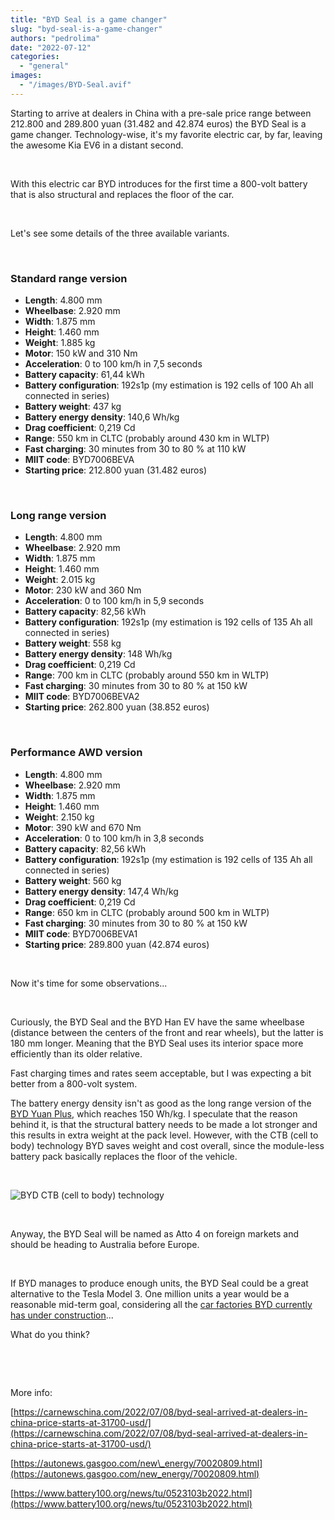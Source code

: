 ```yaml
---
title: "BYD Seal is a game changer"
slug: "byd-seal-is-a-game-changer"
authors: "pedrolima"
date: "2022-07-12"
categories: 
  - "general"
images: 
  - "/images/BYD-Seal.avif"
---
```


Starting to arrive at dealers in China with a pre-sale price range between 212.800 and 289.800 yuan (31.482 and 42.874 euros) the BYD Seal is a game changer. Technology-wise, it's my favorite electric car, by far, leaving the awesome Kia EV6 in a distant second.

 

With this electric car BYD introduces for the first time a 800-volt battery that is also structural and replaces the floor of the car.

 

Let's see some details of the three available variants.

 

### Standard range version

- **Length**: 4.800 mm
- **Wheelbase**: 2.920 mm
- **Width**: 1.875 mm
- **Height**: 1.460 mm
- **Weight**: 1.885 kg
- **Motor**: 150 kW and 310 Nm
- **Acceleration**: 0 to 100 km/h in 7,5 seconds
- **Battery capacity**: 61,44 kWh
- **Battery configuration**: 192s1p (my estimation is 192 cells of 100 Ah all connected in series)
- **Battery weight**: 437 kg
- **Battery energy density**: 140,6 Wh/kg
- **Drag coefficient**: 0,219 Cd
- **Range**: 550 km in CLTC (probably around 430 km in WLTP)
- **Fast charging**: 30 minutes from 30 to 80 % at 110 kW
- **MIIT code**: BYD7006BEVA
- **Starting price**: 212.800 yuan (31.482 euros)

 

### Long range version

- **Length**: 4.800 mm
- **Wheelbase**: 2.920 mm
- **Width**: 1.875 mm
- **Height**: 1.460 mm
- **Weight**: 2.015 kg
- **Motor**: 230 kW and 360 Nm
- **Acceleration**: 0 to 100 km/h in 5,9 seconds
- **Battery capacity**: 82,56 kWh
- **Battery configuration**: 192s1p (my estimation is 192 cells of 135 Ah all connected in series)
- **Battery weight**: 558 kg
- **Battery energy density**: 148 Wh/kg
- **Drag coefficient**: 0,219 Cd
- **Range**: 700 km in CLTC (probably around 550 km in WLTP)
- **Fast charging**: 30 minutes from 30 to 80 % at 150 kW
- **MIIT code**: BYD7006BEVA2
- **Starting price**: 262.800 yuan (38.852 euros)

 

### Performance AWD version

- **Length**: 4.800 mm
- **Wheelbase**: 2.920 mm
- **Width**: 1.875 mm
- **Height**: 1.460 mm
- **Weight**: 2.150 kg
- **Motor**: 390 kW and 670 Nm
- **Acceleration**: 0 to 100 km/h in 3,8 seconds
- **Battery capacity**: 82,56 kWh
- **Battery configuration**: 192s1p (my estimation is 192 cells of 135 Ah all connected in series)
- **Battery weight**: 560 kg
- **Battery energy density**: 147,4 Wh/kg
- **Drag coefficient**: 0,219 Cd
- **Range**: 650 km in CLTC (probably around 500 km in WLTP)
- **Fast charging**: 30 minutes from 30 to 80 % at 150 kW
- **MIIT code**: BYD7006BEVA1
- **Starting price**: 289.800 yuan (42.874 euros)

 

Now it's time for some observations...

 

Curiously, the BYD Seal and the BYD Han EV have the same wheelbase (distance between the centers of the front and rear wheels), but the latter is 180 mm longer. Meaning that the BYD Seal uses its interior space more efficiently than its older relative.

Fast charging times and rates seem acceptable, but I was expecting a bit better from a 800-volt system.

The battery energy density isn't as good as the long range version of the [BYD Yuan Plus](/2021/08/17/byd-yuan-plus-is-almost-ready-for-launch/), which reaches 150 Wh/kg. I speculate that the reason behind it, is that the structural battery needs to be made a lot stronger and this results in extra weight at the pack level. However, with the CTB (cell to body) technology BYD saves weight and cost overall, since the module-less battery pack basically replaces the floor of the vehicle.

 

![BYD CTB (cell to body) technology](images/BYD-CTB-cell-to-body-technology.avif)

 

Anyway, the BYD Seal will be named as Atto 4 on foreign markets and should be heading to Australia before Europe.

 

If BYD manages to produce enough units, the BYD Seal could be a great alternative to the Tesla Model 3. One million units a year would be a reasonable mid-term goal, considering all the [car factories BYD currently has under construction](/2022/04/08/byd-will-soon-start-production-in-a-new-factory/)...

What do you think?

 

 

More info:

[https://carnewschina.com/2022/07/08/byd-seal-arrived-at-dealers-in-china-price-starts-at-31700-usd/](https://carnewschina.com/2022/07/08/byd-seal-arrived-at-dealers-in-china-price-starts-at-31700-usd/)

[https://autonews.gasgoo.com/new\_energy/70020809.html](https://autonews.gasgoo.com/new_energy/70020809.html)

[https://www.battery100.org/news/tu/0523103b2022.html](https://www.battery100.org/news/tu/0523103b2022.html)
